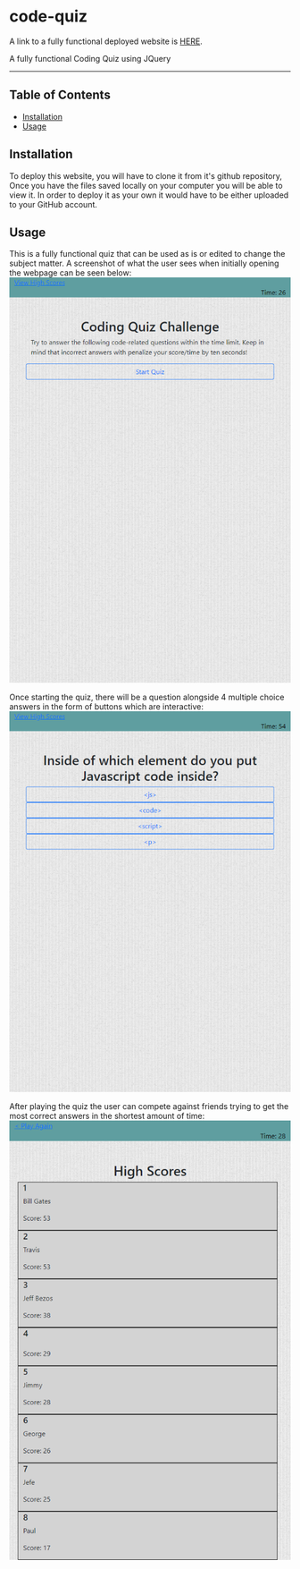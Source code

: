 # code-quiz
A link to a fully functional deployed website is [HERE](https://travis297.github.io/horiseon-marketing/).

A fully functional Coding Quiz using JQuery

---
 
 ## Table of Contents

* [Installation](#installation)
* [Usage](#usage)

## Installation

To deploy this website, you will have to clone it from it's github repository,
Once you have the files saved locally on your computer you will be able to view it.
In order to deploy it as your own it would have to be either uploaded to your
GitHub account.

## Usage

This is a fully functional quiz that can be used as is or edited to change the subject matter.
A screenshot of what the user sees when initially opening the webpage can be seen below:
![alt text](assets/index_photo.png)


Once starting the quiz, there will be a question alongside 4 multiple choice answers in the form of buttons which are interactive:
![alt text](assets/quiz.png)


After playing the quiz the user can compete against friends trying to get the most correct answers in the shortest amount of time:
![alt text](assets/hiscores.png)
